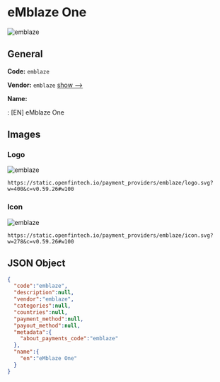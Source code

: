 
# eMblaze One 
![emblaze](https://static.openfintech.io/payment_providers/emblaze/logo.svg?w=400&c=v0.59.26#w100)  

## General 
 
**Code:** `emblaze` 
 
**Vendor:** `emblaze` [show -->](/vendors/emblaze/) 
 
**Name:** 
 
:	[EN] eMblaze One 
 

## Images 

### Logo 
 
![emblaze](https://static.openfintech.io/payment_providers/emblaze/logo.svg?w=400&c=v0.59.26#w100)  

```
https://static.openfintech.io/payment_providers/emblaze/logo.svg?w=400&c=v0.59.26#w100
```  

### Icon 
 
![emblaze](https://static.openfintech.io/payment_providers/emblaze/icon.svg?w=278&c=v0.59.26#w100)  

```
https://static.openfintech.io/payment_providers/emblaze/icon.svg?w=278&c=v0.59.26#w100
```  

## JSON Object 

```json
{
  "code":"emblaze",
  "description":null,
  "vendor":"emblaze",
  "categories":null,
  "countries":null,
  "payment_method":null,
  "payout_method":null,
  "metadata":{
    "about_payments_code":"emblaze"
  },
  "name":{
    "en":"eMblaze One"
  }
}
```  

